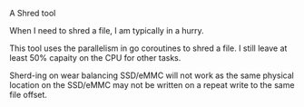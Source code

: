 A Shred tool

When I need to shred a file, I am typically in a hurry. 

This tool uses the parallelism in go coroutines to shred a file. I still leave at least 50% capaity on the CPU for other tasks.

Sherd-ing on wear balancing  SSD/eMMC will not work as the same physical location on the SSD/eMMC may not be written on a repeat write to the same file offset.
